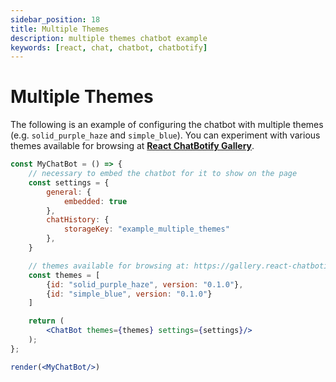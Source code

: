 ```yaml
---
sidebar_position: 18
title: Multiple Themes
description: multiple themes chatbot example
keywords: [react, chat, chatbot, chatbotify]
---
```


# Multiple Themes

The following is an example of configuring the chatbot with multiple themes (e.g. `solid_purple_haze` and `simple_blue`). You can experiment with various themes available for browsing at [**React ChatBotify Gallery**](https://gallery.react-chatbotify.com).

```jsx live noInline title=MyChatBot.js
const MyChatBot = () => {
	// necessary to embed the chatbot for it to show on the page
	const settings = {
		general: {
			embedded: true
		},
		chatHistory: {
			storageKey: "example_multiple_themes"
		},
	}

	// themes available for browsing at: https://gallery.react-chatbotify.com
	const themes = [
		{id: "solid_purple_haze", version: "0.1.0"},
		{id: "simple_blue", version: "0.1.0"}
	]

	return (
		<ChatBot themes={themes} settings={settings}/>
	);
};

render(<MyChatBot/>)
```